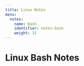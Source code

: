 ```yaml
---
title: Linux Notes
menu:
  notes:
    name: Bash
    identifier: notes-bash
    weight: 31
---
```

# Linux Bash Notes